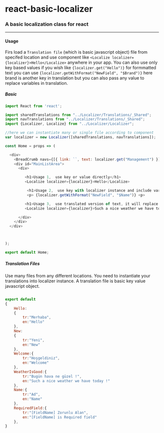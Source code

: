 # react-basic-localizer

### A basic localization class for react

---

#### Usage

Firs load a ```Translation file``` (which is basic javascript object) file from specifed location
and use component like ```<Localize localizer={localizer}>Hello</Localize>``` anywhere in your app.
You can also use only key based values if you wish like  ```{localizer.get("Hello")}``` 
for formmatted text you can use ```{localizer.getWithFormat("NewField", "$Brand")}``` here brand is another key in translation but you can also pass any value to replace variables in translation. 

##### Basic
```javascript
import React from 'react';

import sharedTranslations from "../Localizer/Translations/_Shared";
import navTranslations from "../Localizer/Translations/_Shared";
import {Localizer, Localize} from "../Localizer/Localizer";

//here we can instantiate many or single file according to component
var localizer = new Localizer([sharedTranslations, navTranslations]);

const Home = props => (

  <div>
    <BreadCrumb navs={[{ link: ``, text: localizer.get("Management") }]}></BreadCrumb>
    <div id="MainListArea">
      <div>

         <h1>Usage 1,  use key or value directly</h1>
         <Localize localizer={localizer}>Hello</Localize>

          <h1>Usage 2,  use key with localizer instance and include variables by using getWithFormat </h1>
          <p> {localizer.getWithFormat("NewField", "$Name")} <p>

         <h1>Usage 3,  use translated version of text, it will replace with text in the current languange</h1>
         <Localize localizer={localizer}>Such a nice weather we have today !</Localize>

      </div>
    </div>
  </div>



);

export default Home;

```



##### Translation Files
Use many files from any different locations. You need to instantiate your translations into localizer instance.
A translation file is basic key value javascript object.
```javascript

export default   
{
    Hello:
    {
        tr:"Merhaba",
        en:"Hello"
    },
    New:
    {
        tr:"Yeni",
        en:"New"
    },
    Welcome:{
        tr:"Hoşgeldiniz",
        en:"Welcome"
    },
    WeatherIsGood:{
        tr:"Bugün hava ne güzel !",
        en:"Such a nice weather we have today !"
    },
    Name:{
        tr:"Ad",
        en:"Name"
    },
    RequiredField:{
        tr:"[FieldName] Zorunlu Alan",
        en:"[FieldName] is Required field"
    },
}

```